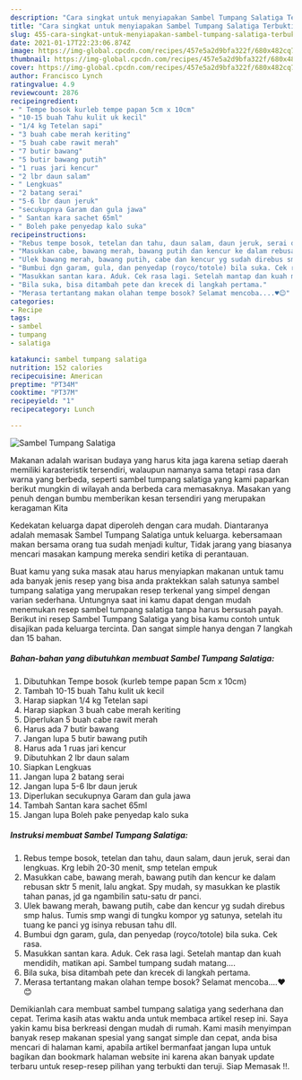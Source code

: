 ```yaml
---
description: "Cara singkat untuk menyiapakan Sambel Tumpang Salatiga Terbukti"
title: "Cara singkat untuk menyiapakan Sambel Tumpang Salatiga Terbukti"
slug: 455-cara-singkat-untuk-menyiapakan-sambel-tumpang-salatiga-terbukti
date: 2021-01-17T22:23:06.874Z
image: https://img-global.cpcdn.com/recipes/457e5a2d9bfa322f/680x482cq70/sambel-tumpang-salatiga-foto-resep-utama.jpg
thumbnail: https://img-global.cpcdn.com/recipes/457e5a2d9bfa322f/680x482cq70/sambel-tumpang-salatiga-foto-resep-utama.jpg
cover: https://img-global.cpcdn.com/recipes/457e5a2d9bfa322f/680x482cq70/sambel-tumpang-salatiga-foto-resep-utama.jpg
author: Francisco Lynch
ratingvalue: 4.9
reviewcount: 2876
recipeingredient:
- " Tempe bosok kurleb tempe papan 5cm x 10cm"
- "10-15 buah Tahu kulit uk kecil"
- "1/4 kg Tetelan sapi"
- "3 buah cabe merah keriting"
- "5 buah cabe rawit merah"
- "7 butir bawang"
- "5 butir bawang putih"
- "1 ruas jari kencur"
- "2 lbr daun salam"
- " Lengkuas"
- "2 batang serai"
- "5-6 lbr daun jeruk"
- "secukupnya Garam dan gula jawa"
- " Santan kara sachet 65ml"
- " Boleh pake penyedap kalo suka"
recipeinstructions:
- "Rebus tempe bosok, tetelan dan tahu, daun salam, daun jeruk, serai dan lengkuas. Krg lebih 20-30 menit, smp tetelan empuk"
- "Masukkan cabe, bawang merah, bawang putih dan kencur ke dalam rebusan sktr 5 menit, lalu angkat. Spy mudah, sy masukkan ke plastik tahan panas, jd ga ngambilin satu-satu dr panci."
- "Ulek bawang merah, bawang putih, cabe dan kencur yg sudah direbus smp halus. Tumis smp wangi di tungku kompor yg satunya, setelah itu tuang ke panci yg isinya rebusan tahu dll."
- "Bumbui dgn garam, gula, dan penyedap (royco/totole) bila suka. Cek rasa."
- "Masukkan santan kara. Aduk. Cek rasa lagi. Setelah mantap dan kuah mendidih, matikan api. Sambel tumpang sudah matang...."
- "Bila suka, bisa ditambah pete dan krecek di langkah pertama."
- "Merasa tertantang makan olahan tempe bosok? Selamat mencoba....♥️😊"
categories:
- Recipe
tags:
- sambel
- tumpang
- salatiga

katakunci: sambel tumpang salatiga 
nutrition: 152 calories
recipecuisine: American
preptime: "PT34M"
cooktime: "PT37M"
recipeyield: "1"
recipecategory: Lunch

---
```



![Sambel Tumpang Salatiga](https://img-global.cpcdn.com/recipes/457e5a2d9bfa322f/680x482cq70/sambel-tumpang-salatiga-foto-resep-utama.jpg)

Makanan adalah warisan budaya yang harus kita jaga karena setiap daerah memiliki karasteristik tersendiri, walaupun namanya sama tetapi rasa dan warna yang berbeda, seperti sambel tumpang salatiga yang kami paparkan berikut mungkin di wilayah anda berbeda cara memasaknya. Masakan yang penuh dengan bumbu memberikan kesan tersendiri yang merupakan keragaman Kita



Kedekatan keluarga dapat diperoleh dengan cara mudah. Diantaranya adalah memasak Sambel Tumpang Salatiga untuk keluarga. kebersamaan makan bersama orang tua sudah menjadi kultur, Tidak jarang yang biasanya mencari masakan kampung mereka sendiri ketika di perantauan.

Buat kamu yang suka masak atau harus menyiapkan makanan untuk tamu ada banyak jenis resep yang bisa anda praktekkan salah satunya sambel tumpang salatiga yang merupakan resep terkenal yang simpel dengan varian sederhana. Untungnya saat ini kamu dapat dengan mudah menemukan resep sambel tumpang salatiga tanpa harus bersusah payah.
Berikut ini resep Sambel Tumpang Salatiga yang bisa kamu contoh untuk disajikan pada keluarga tercinta. Dan sangat simple hanya dengan 7 langkah dan 15 bahan.


<!--inarticleads1-->

##### Bahan-bahan yang dibutuhkan membuat Sambel Tumpang Salatiga:

1. Dibutuhkan  Tempe bosok (kurleb tempe papan 5cm x 10cm)
1. Tambah 10-15 buah Tahu kulit uk kecil
1. Harap siapkan 1/4 kg Tetelan sapi
1. Harap siapkan 3 buah cabe merah keriting
1. Diperlukan 5 buah cabe rawit merah
1. Harus ada 7 butir bawang
1. Jangan lupa 5 butir bawang putih
1. Harus ada 1 ruas jari kencur
1. Dibutuhkan 2 lbr daun salam
1. Siapkan  Lengkuas
1. Jangan lupa 2 batang serai
1. Jangan lupa 5-6 lbr daun jeruk
1. Diperlukan secukupnya Garam dan gula jawa
1. Tambah  Santan kara sachet 65ml
1. Jangan lupa  Boleh pake penyedap kalo suka




<!--inarticleads2-->

##### Instruksi membuat  Sambel Tumpang Salatiga:

1. Rebus tempe bosok, tetelan dan tahu, daun salam, daun jeruk, serai dan lengkuas. Krg lebih 20-30 menit, smp tetelan empuk
1. Masukkan cabe, bawang merah, bawang putih dan kencur ke dalam rebusan sktr 5 menit, lalu angkat. Spy mudah, sy masukkan ke plastik tahan panas, jd ga ngambilin satu-satu dr panci.
1. Ulek bawang merah, bawang putih, cabe dan kencur yg sudah direbus smp halus. Tumis smp wangi di tungku kompor yg satunya, setelah itu tuang ke panci yg isinya rebusan tahu dll.
1. Bumbui dgn garam, gula, dan penyedap (royco/totole) bila suka. Cek rasa.
1. Masukkan santan kara. Aduk. Cek rasa lagi. Setelah mantap dan kuah mendidih, matikan api. Sambel tumpang sudah matang....
1. Bila suka, bisa ditambah pete dan krecek di langkah pertama.
1. Merasa tertantang makan olahan tempe bosok? Selamat mencoba....♥️😊




Demikianlah cara membuat sambel tumpang salatiga yang sederhana dan cepat. Terima kasih atas waktu anda untuk membaca artikel resep ini. Saya yakin kamu bisa berkreasi dengan mudah di rumah. Kami masih menyimpan banyak resep makanan spesial yang sangat simple dan cepat, anda bisa mencari di halaman kami, apabila artikel bermanfaat jangan lupa untuk bagikan dan bookmark halaman website ini karena akan banyak update terbaru untuk resep-resep pilihan yang terbukti dan teruji. Siap Memasak !!. 

